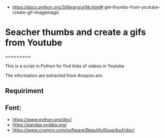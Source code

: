 * https://docs.python.org/3/library/urllib.html# get-thumbs-from-youtube-create-gif-imagemagic

# Seacher thumbs and create a gifs from Youtube
=========

This is a script in Python for find links of videos in Youtube


The information are extracted from Amazon are.


## Requiriment

## Font:
* https://www.python.org/doc/
* https://pandas.pydata.org/
* https://www.crummy.com/software/BeautifulSoup/bs4/doc/
